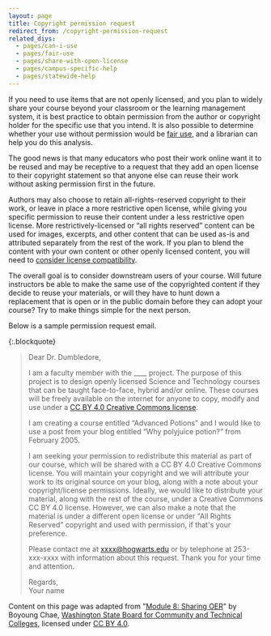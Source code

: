 ```yaml
---
layout: page
title: Copyright permission request
redirect_from: /copyright-permission-request
related_diys:
  - pages/can-i-use
  - pages/fair-use
  - pages/share-with-open-license
  - pages/campus-specific-help
  - pages/statewide-help
---
```


If you need to use items that are not openly licensed, and you plan to widely share your course beyond your classroom
or the learning management system, it is best practice to obtain permission from the author or copyright holder for the
specific use that you intend. It is also possible to determine whether your use without permission would be
[fair use](http://faq.openoregon.org/fair-use), and a librarian can help you do this analysis.

The good news is that many educators who post their work online want it to be reused and may be receptive to a request
that they add an open license to their copyright statement so that anyone else can reuse their work without asking
permission first in the future.

Authors may also choose to retain all-rights-reserved copyright to their work, or leave in place a more restrictive open
license, while giving you specific permission to reuse their content under a less restrictive open license. More
restrictively-licensed or “all rights reserved” content can be used for images, excerpts, and other content that can be
used as-is and attributed separately from the rest of the work. If you plan to blend the content with your own content
or other openly licensed content, you will need to
[consider license compatibility](https://openoregon.org/remixing-open-sources-with-conflicting-licenses/).

The overall goal is to consider downstream users of your course. Will future instructors be able to make the same use of
the copyrighted content if they decide to reuse your materials, or will they have to hunt down a replacement that is open
or in the public domain before they can adopt your course? Try to make things simple for the next person.

Below is a sample permission request email.

{:.blockquote}
> Dear Dr. Dumbledore,
> 
> I am a faculty member with the ____ project. The purpose of this project is to design openly licensed Science and Technology courses that can be taught face-to-face, hybrid and/or online. These courses will be freely available on the internet for anyone to copy, modify and use under a [CC BY 4.0 Creative Commons license](https://creativecommons.org/licenses/by/4.0/).
> 
> I am creating a course entitled “Advanced Potions” and I would like to use a post from your blog entitled “Why polyjuice potion?” from February 2005.
> 
> I am seeking your permission to redistribute this material as part of our course, which will be shared with a CC BY 4.0 Creative Commons license. You will maintain your copyright and we will attribute your work to its original source on your blog, along with a note about your copyright/license permissions. Ideally, we would like to distribute your material, along with the rest of the course, under a Creative Commons CC BY 4.0 license. However, we can also make a note that the material is under a different open license or under "All Rights Reserved" copyright and used with permission, if that's your preference.
> 
> Please contact me at xxxx@hogwarts.edu or by telephone at 253-xxx-xxxx with information about this request. Thank you for your time and attention.
> 
> Regards,  
> Your name

Content on this page was adapted from
"[Module 8: Sharing OER](http://www.openwa.org/module-8/)" by Boyoung Chae,
[Washington State Board for Community and Technical Colleges](http://www.sbctc.edu/), licensed under
[CC BY 4.0](http://creativecommons.org/licenses/by/4.0).

